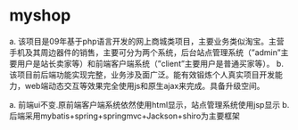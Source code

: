 # myshop
a. 该项目是09年基于php语言开发的网上商城类项目，主要业务类似淘宝。主营手机及其周边器件的销售，主要可分为两个系统，后台站点管理系统（”admin”主要用户是站长卖家等）和前端客户端系统（”client”主要用户是普通买家等）。
b. 该项目前后端功能实现完整，业务涉及面广泛。能有效锻炼个人真实项目开发能力，web端动态交互等效果完全使用js和原生ajax来完成。具备升级空间。

a. 前端ui不变.原前端客户端系统依然使用html显示，站点管理系统使用jsp显示
b. 后端采用mybatis+spring+springmvc+Jackson+shiro为主要框架
